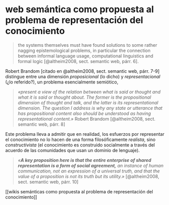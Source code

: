 # web semántica como propuesta al problema de representación del conocimiento
>the systems themselves must have found solutions to some rather nagging epistemological problems, in particular the connection between informal language usage, computational linguistics and formal logic [@altheim2008, sect. semantic web, párr. 6].

Robert Brandom [citado en @altheim2008, sect. semantic web, párr. 7-9] distingue entre una dimensión *proposicional* (lo dicho) y *representacional* (¿lo referido?), un problema esencialmente semiótico, 

>*«present a view of the relation between what is said or thought and what it is said or thought about. The former is the propositional dimension of thought and talk, and the latter is its representational dimension. The question I address is why any state or utterance that has propositional content also should be understood as having representational content.»* Robert Brandom [@altheim2008, sect. semantic web, párr. 8]

Este problema lleva a admitir que en realidad, los esfuerzos por representar el conocimiento no lo hacen de una forma filosóficamente *realista*, sino *constructivista* (el conocimiento es construido socialmente a través del acuerdo de las comunidades que usan un dominio de lenguaje). 

>*«**A key proposition here is that the entire enterprise of shared representation is a form of social agreement,** an instance of human communication, not an expression of a universal truth, and that the value of a proposition is not its truth but its utility.»* [@altheim2008, sect. semantic web, párr. 10]

[[wikis semánticas como propuesta al problema de representación del conocimiento]]